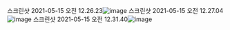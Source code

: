 스크린샷 2021-05-15 오전 12.26.23![image](https://user-images.githubusercontent.com/68579333/118293778-fcc9f780-b514-11eb-81c7-db55b4efbbdb.png)
스크린샷 2021-05-15 오전 12.27.04![image](https://user-images.githubusercontent.com/68579333/118293802-03f10580-b515-11eb-8761-1fe19ae89478.png)
스크린샷 2021-05-15 오전 12.31.40![image](https://user-images.githubusercontent.com/68579333/118293812-06535f80-b515-11eb-9c03-0ae5823e7bd6.png)
